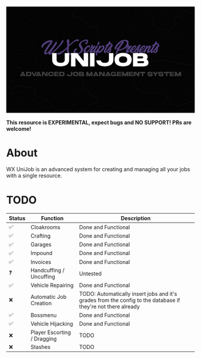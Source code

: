 ![banner](./.assets/unijob.png)

**This resource is EXPERIMENTAL, expect bugs and NO SUPPORT! PRs are welcome!**

# About

WX UniJob is an advanced system for creating and managing all your jobs with a single resource.

# TODO

| Status | Function                    | Description                                                                                                  |
| ------ | --------------------------- | ------------------------------------------------------------------------------------------------------------ |
| ✅      | Cloakrooms                  | Done and Functional                                                                                          |
| ✅      | Crafting                    | Done and Functional                                                                                          |
| ✅      | Garages                     | Done and Functional                                                                                          |
| ✅      | Impound                     | Done and Functional                                                                                          |
| ✅      | Invoices                    | Done and Functional                                                                                          |
| ❓      | Handcuffing / Uncuffing     | Untested                                                                                                     |
| ✅      | Vehicle Repairing           | Done and Functional                                                                                          |
| ❌      | Automatic Job Creation      | TODO: Automatically insert jobs and it's grades from the config to the database if they're not there already |
| ✅      | Bossmenu                    | Done and Functional                                                                                          |
| ✅      | Vehicle Hijacking           | Done and Functional                                                                                          |
| ❌      | Player Escorting / Dragging | TODO                                                                                                         |
| ❌      | Stashes                     | TODO                                                                                                         |
